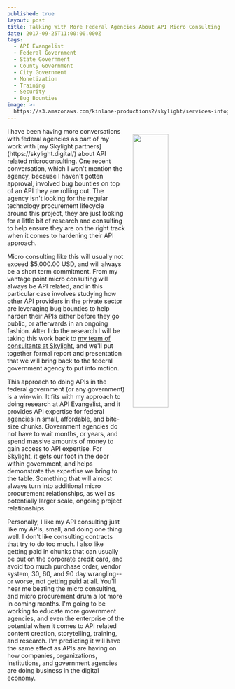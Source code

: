 ```yaml
---
published: true
layout: post
title: Talking With More Federal Agencies About API Micro Consulting
date: 2017-09-25T11:00:00.000Z
tags:
  - API Evangelist
  - Federal Government
  - State Government
  - County Government
  - City Government
  - Monetization
  - Training
  - Security
  - Bug Bounties
image: >-
  https://s3.amazonaws.com/kinlane-productions2/skylight/services-infographic.png
---
```

<p><a href="https://skylight.digital/"><img src="https://s3.amazonaws.com/kinlane-productions2/skylight/services-infographic.png" align="right" width="40%" style="padding: 15px;" /></a></p>I have been having more conversations with federal agencies as part of my work with [my Skylight partners](https://skylight.digital/) about API related microconsulting. One recent conversation, which I won't mention the agency, because I haven't gotten approval, involved bug bounties on top of an API they are rolling out. The agency isn't looking for the regular technology procurement lifecycle around this project, they are just looking for a little bit of research and consulting to help ensure they are on the right track when it comes to hardening their API approach.

Micro consulting like this will usually not exceed $5,000.00 USD, and will always be a short term commitment. From my vantage point micro consulting will always be API related, and in this particular case involves studying how other API providers in the private sector are leveraging bug bounties to help harden their APIs either before they go public, or afterwards in an ongoing fashion. After I do the research I will be taking this work back to [my team of consultants at Skylight](https://skylight.digital/), and we'll put together formal report and presentation that we will bring back to the federal government agency to put into motion.

This approach to doing APIs in the federal government (or any government) is a win-win. It fits with my approach to doing research at API Evangelist, and it provides API expertise for federal agencies in small, affordable, and bite-size chunks. Government agencies do not have to wait months, or years, and spend massive amounts of money to gain access to API expertise. For Skylight, it gets our foot in the door within government, and helps demonstrate the expertise we bring to the table. Something that will almost always turn into additional micro procurement relationships, as well as potentially larger scale, ongoing project relationships.

Personally, I like my API consulting just like my APIs, small, and doing one thing well. I don't like consulting contracts that try to do too much. I also like getting paid in chunks that can usually be put on the corporate credit card, and avoid too much purchase order, vendor system, 30, 60, and 90 day wrangling--or worse, not getting paid at all. You'll hear me beating the micro consulting, and micro procurement drum a lot more in coming months. I'm going to be working to educate more government agencies, and even the enterprise of the potential when it comes to API related content creation, storytelling, training, and research. I'm predicting it will have the same effect as APIs are having on how companies, organizations, institutions, and government agencies are doing business in the digital economy.
